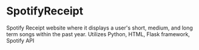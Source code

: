 # SpotifyReceipt
Spotify Receipt website where it displays a user's short, medium, and long term songs within the past year. Utilizes Python, HTML, Flask framework, Spotify API
